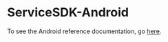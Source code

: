 # ServiceSDK-Android

To see the Android reference documentation, go [here](http://forcedotcom.github.io/ServiceSDK-Android/).
